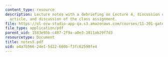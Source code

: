 ```yaml
---
content_type: resource
description: Lecture notes with a debriefing on Lecture 4, discussion of the Marcuse
  article, and discussion of the class assignment.
file: https://ol-ocw-studio-app-qa.s3.amazonaws.com/courses/11-201-gateway-planning-action-fall-2007/a4a7b56624e15d22660bf3fc62598fe4_notes5.pdf
file_type: application/pdf
parent_uid: 1583e95b-c487-2f9a-a0e3-3811ab29f7d3
resourcetype: Document
title: notes5.pdf
uid: a4a7b566-24e1-5d22-660b-f3fc62598fe4
---
```

